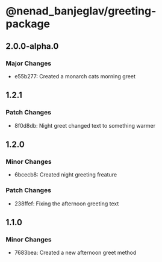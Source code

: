 # @nenad_banjeglav/greeting-package

## 2.0.0-alpha.0

### Major Changes

- e55b277: Created a monarch cats morning greet

## 1.2.1

### Patch Changes

- 8f0d8db: Night greet changed text to something warmer

## 1.2.0

### Minor Changes

- 6bcecb8: Created night greeting freature

### Patch Changes

- 238ffef: Fixing the afternoon greeting text

## 1.1.0

### Minor Changes

- 7683bea: Created a new afternoon greet method
